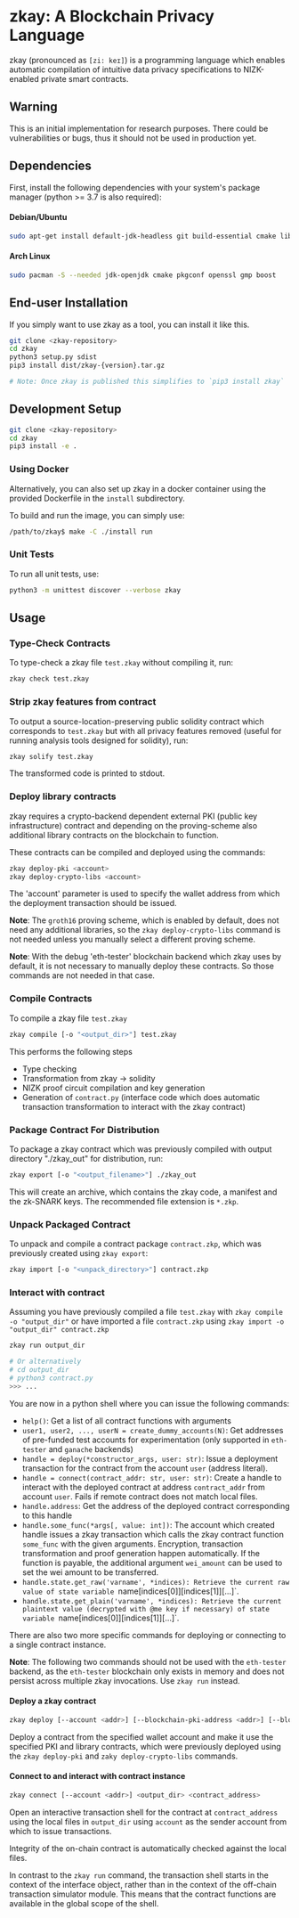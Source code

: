 # zkay: A Blockchain Privacy Language

zkay (pronounced as `[zi: keɪ]`) is a programming language which enables
automatic compilation of intuitive data privacy specifications to NIZK-enabled
private smart contracts.

## Warning

This is an initial implementation for research purposes. There could be vulnerabilities or bugs, thus it should not be used in production yet.

## Dependencies

First, install the following dependencies with your system's package manager (python >= 3.7 is also required):

#### Debian/Ubuntu
```bash
sudo apt-get install default-jdk-headless git build-essential cmake libgmp-dev pkg-config libssl-dev libboost-dev libboost-program-options-dev
```

#### Arch Linux
```bash
sudo pacman -S --needed jdk-openjdk cmake pkgconf openssl gmp boost
```

## End-user Installation
If you simply want to use zkay as a tool, you can install it like this.
```bash
git clone <zkay-repository>
cd zkay
python3 setup.py sdist
pip3 install dist/zkay-{version}.tar.gz

# Note: Once zkay is published this simplifies to `pip3 install zkay`
```

## Development Setup
```bash
git clone <zkay-repository>
cd zkay
pip3 install -e .
```

### Using Docker

Alternatively, you can also set up zkay in a docker container using the provided Dockerfile in the `install` subdirectory.

To build and run the image, you can simply use:

```bash
/path/to/zkay$ make -C ./install run
```

### Unit Tests

To run all unit tests, use:
```bash
python3 -m unittest discover --verbose zkay
```

## Usage

### Type-Check Contracts

To type-check a zkay file `test.zkay` without compiling it, run:

```bash
zkay check test.zkay
```

### Strip zkay features from contract

To output a source-location-preserving public solidity
contract which corresponds to `test.zkay` but with all privacy features removed (useful for running analysis tools designed for solidity), run:

```bash
zkay solify test.zkay
```

The transformed code is printed to stdout.

### Deploy library contracts
zkay requires a crypto-backend dependent external PKI (public key infrastructure) contract and
depending on the proving-scheme also additional library contracts on the blockchain to function.

These contracts can be compiled and deployed using the commands:

```bash
zkay deploy-pki <account>
zkay deploy-crypto-libs <account>
```
The 'account' parameter is used to specify the wallet address from which the deployment transaction should be issued.

**Note**: The `groth16` proving scheme, which is enabled by default, does not need any additional libraries,
so the `zkay deploy-crypto-libs` command is not needed unless you manually select a different proving scheme.

**Note**: With the debug 'eth-tester' blockchain backend which zkay uses by default, it is not necessary to manually deploy
these contracts. So those commands are not needed in that case.

[//]: # (We should probably deploy official pki and library contracts on testnet [maybe mainnet],
         to which zkay can connect by default)

### Compile Contracts

To compile a zkay file `test.zkay`

```bash
zkay compile [-o "<output_dir>"] test.zkay
```

This performs the following steps
- Type checking
- Transformation from zkay -> solidity
- NIZK proof circuit compilation and key generation
- Generation of `contract.py` (interface code which does automatic transaction transformation to interact with the zkay contract)

### Package Contract For Distribution

To package a zkay contract which was previously compiled with output directory "./zkay_out" for distribution, run:

```bash
zkay export [-o "<output_filename>"] ./zkay_out
```

This will create an archive, which contains the zkay code, a manifest and the zk-SNARK keys.
The recommended file extension is `*.zkp`.

### Unpack Packaged Contract

To unpack and compile a contract package `contract.zkp`, which was previously created using `zkay export`:

```bash
zkay import [-o "<unpack_directory>"] contract.zkp
```


### Interact with contract

Assuming you have previously compiled a file `test.zkay` with `zkay compile -o "output_dir"` or
have imported a file `contract.zkp` using `zkay import -o "output_dir" contract.zkp`

```bash
zkay run output_dir

# Or alternatively
# cd output_dir
# python3 contract.py
>>> ...
```

You are now in a python shell where you can issue the following commands:
- `help()`: Get a list of all contract functions with arguments
- `user1, user2, ..., userN = create_dummy_accounts(N)`: Get addresses of pre-funded test accounts for experimentation (only supported in `eth-tester` and `ganache` backends)
- `handle = deploy(*constructor_args, user: str)`: Issue a deployment transaction for the contract from the account `user` (address literal).
- `handle = connect(contract_addr: str, user: str)`: Create a handle to interact with the deployed contract at address `contract_addr` from account `user`.
Fails if remote contract does not match local files.
- `handle.address`: Get the address of the deployed contract corresponding to this handle
- `handle.some_func(*args[, value: int])`: The account which created handle issues a zkay transaction which calls the zkay contract function `some_func` with the given arguments.
Encryption, transaction transformation and proof generation happen automatically. If the function is payable, the additional argument `wei_amount` can be used to set the wei amount to be transferred.
- `handle.state.get_raw('varname', *indices): Retrieve the current raw value of state variable `name[indices[0]][indices[1]][...]`.
- `handle.state.get_plain('varname', *indices): Retrieve the current plaintext value (decrypted with @me key if necessary) of state variable `name[indices[0]][indices[1]][...]`.

There are also two more specific commands for deploying or connecting to a single contract instance.

**Note**: The following two commands should not be used with the `eth-tester` backend, as the `eth-tester` blockchain only exists
in memory and does not persist across multiple zkay invocations. Use `zkay run` instead.

#### Deploy a zkay contract

```bash
zkay deploy [--account <addr>] [--blockchain-pki-address <addr>] [--blockchain-crypto-lib-addresses <addr>] output_dir <constructor_args...>
```
Deploy a contract from the specified wallet account and make it use the specified PKI and library contracts, which were
previously deployed using the `zkay deploy-pki` and `zaky deploy-crypto-libs` commands.

#### Connect to and interact with contract instance

```bash
zkay connect [--account <addr>] <output_dir> <contract_address>
```

Open an interactive transaction shell for the contract at `contract_address` using the local files in `output_dir`
using `account` as the sender account from which to issue transactions.

Integrity of the on-chain contract is automatically checked against the local files.

In contrast to the `zkay run` command, the transaction shell starts in the context of the interface object, rather
than in the context of the off-chain transaction simulator module. This means that the contract functions are
available in the global scope of the shell.
